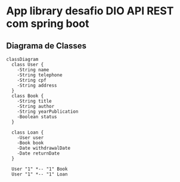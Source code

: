 # App library desafio DIO API REST com spring boot

## Diagrama de Classes

```mermaid
classDiagram
  class User {
    -String name
    -String telephone
    -String cpf
    -String address
  }
  class Book {
    -String title
    -String author
    -String yearPublication
    -Boolean status
  }
  
  class Loan {
    -User user
    -Book book
    -Date withdrawalDate
    -Date returnDate
  }

  User "1" *-- "1" Book
  User "1" *-- "1" Loan
```

